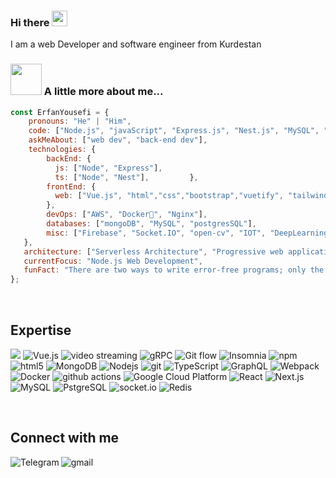 ### Hi there <a href="https://www.gautamkrishnar.com/"><img src="https://media.giphy.com/media/hvRJCLFzcasrR4ia7z/giphy.gif" width="25px"></a>

I am a web Developer and software engineer from Kurdestan 


### <img src="https://media.giphy.com/media/VgCDAzcKvsR6OM0uWg/giphy.gif" width="50"> A little more about me...  

```javascript
const ErfanYousefi = {     
    pronouns: "He" | "Him",     
    code: ["Node.js", "javaScript", "Express.js", "Nest.js", "MySQL", "PostgresSQL", "MongoDB", "typeScript"],     
    askMeAbout: ["web dev", "back-end dev"],     
    technologies: {             
        backEnd: {             
          js: ["Node", "Express"],             
          ts: ["Node", "Nest"],         },         
        frontEnd: {             
          web: ["Vue.js", "html","css","bootstrap","vuetify", "tailwind"],         
        },         
        devOps: ["AWS", "Docker🐳", "Nginx"],         
        databases: ["mongoDB", "MySQL", "postgresSQL"],         
        misc: ["Firebase", "Socket.IO", "open-cv", "IOT", "DeepLearning and AI"]     
   },     
   architecture: ["Serverless Architecture", "Progressive web applications", "Single page applications"],     
   currentFocus: "Node.js Web Development",     
   funFact: "There are two ways to write error-free programs; only the third one works" 
};
```

<br>

## Expertise
<p>
      <img src="https://img.shields.io/badge/flutter%20-%2320232a.svg?&style=flat-square&logo=flutter&logoColor=%2361DAFB" />
  <img alt="Vue.js" src="https://img.shields.io/badge/Vue.js-%23232F3E?logo=vue.js&logoColor=white&style=flat-square" />
  <img alt="video streaming" src="https://img.shields.io/badge/video streaming%20-%236DB33F.svg?&style=flat-square&logo=video&logoColor=white" />
  <img alt="gRPC" src="https://img.shields.io/badge/gRPC%20-%236DB33F.svg?&style=flat-square&logo=grpc&logoColor=orange&color=orange" />
  <img alt="Git flow" src="https://img.shields.io/badge/Git flow%20-%236DB33F.svg?&style=flat-square&logo=git&logoColor=white&color=blue" />
  <img alt="Insomnia" src="https://img.shields.io/badge/-Insomnia-5849BE?style=flat-square&logo=insomnia&logoColor=white" />
  <img alt="npm" src="https://img.shields.io/badge/-NPM-CB3837?style=flat-square&logo=npm&logoColor=white" />
  <img alt="html5" src="https://img.shields.io/badge/-HTML5-E34F26?style=flat-square&logo=html5&logoColor=white" />
  <img alt="MongoDB" src="https://img.shields.io/badge/-MongoDB-13aa52?style=flat-square&logo=mongodb&logoColor=white" />
  <img alt="Nodejs" src="https://img.shields.io/badge/-Nodejs-43853d?style=flat-square&logo=Node.js&logoColor=white" />
  <img alt="git" src="https://img.shields.io/badge/-Git-F05032?style=flat-square&logo=git&logoColor=white" />
  <img alt="TypeScript" src="https://img.shields.io/badge/-TypeScript-007ACC?style=flat-square&logo=typescript&logoColor=white" />
  <img alt="GraphQL" src="https://img.shields.io/badge/-GraphQL-E10098?style=flat-square&logo=graphql&logoColor=white" />
  <img alt="Webpack" src="https://img.shields.io/badge/-Webpack-8DD6F9?style=flat-square&logo=webpack&logoColor=white" /> 
  <img alt="Docker" src="https://img.shields.io/badge/-Docker-46a2f1?style=flat-square&logo=docker&logoColor=white" />
  <img alt="github actions" src="https://img.shields.io/badge/-Github_Actions-2088FF?style=flat-square&logo=github-actions&logoColor=white" />
  <img alt="Google Cloud Platform" src="https://img.shields.io/badge/-Google_Cloud_Platform-1a73e8?style=flat-square&logo=google-cloud&logoColor=white" />
  <img alt="React" src="https://img.shields.io/badge/-React.js-66a2f7?style=flat-square&logo=react&logoColor=white" />
  <img alt="Next.js" src="https://img.shields.io/badge/-Next.js-%23232F3E?style=flat-square&logo=next.js&logoColor=white" />
    <img alt="MySQL" src="https://img.shields.io/badge/-MySQL-F87822?style=flat-square&logo=mysql&logoColor=white" />
     <img alt="PstgreSQL" src="https://img.shields.io/badge/-PostgreSQL-336791?style=flat-square&logo=postgresql&logoColor=white" />
    <img alt="socket.io" src="https://img.shields.io/badge/-Socket.io-ffffff?style=flat-square&logo=socket.io&logoColor=black" />
    <img alt="Redis" src="https://img.shields.io/badge/-Redis-B02727?style=flat-square&logo=redis&logoColor=white" />
</p>


<br>

## Connect with me

[<img align="left" alt="Telegram" src="https://img.shields.io/badge/Telegram-%230077B5.svg?&style=for-the-badge&logo=telegram&logoColor=white" />](https://t.me/erfanyosefi)
[<img align="left" alt="gmail" src="https://img.shields.io/badge/Gmail-%2312100E.svg?&style=for-the-badge&logo=gmail&logoColor=white" />](mailto:yosefierfan@gmail.com)


<br>


